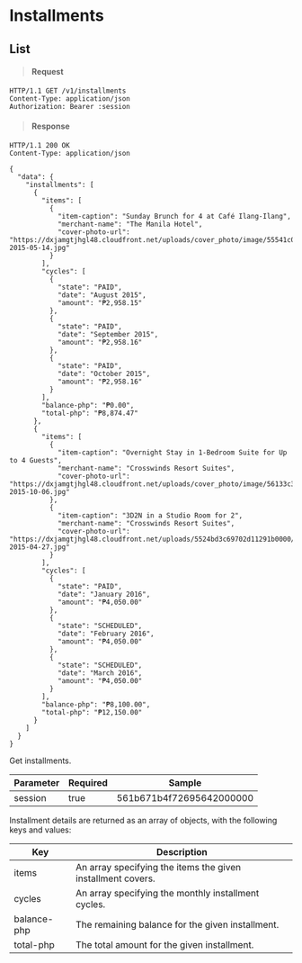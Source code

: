 # Installments

## List

> #### Request

```shell
HTTP/1.1 GET /v1/installments
Content-Type: application/json
Authorization: Bearer :session
```

> #### Response

```shell
HTTP/1.1 200 OK
Content-Type: application/json

{
  "data": {
    "installments": [
      {
        "items": [
          {
            "item-caption": "Sunday Brunch for 4 at Café Ilang-Ilang",
            "merchant-name": "The Manila Hotel",
            "cover-photo-url": "https://dxjamgtjhgl48.cloudfront.net/uploads/cover_photo/image/55541c0369702d6efe010000/cover-2015-05-14.jpg"
          }
        ],
        "cycles": [
          {
            "state": "PAID",
            "date": "August 2015",
            "amount": "₱2,958.15"
          },
          {
            "state": "PAID",
            "date": "September 2015",
            "amount": "₱2,958.16"
          },
          {
            "state": "PAID",
            "date": "October 2015",
            "amount": "₱2,958.16"
          }
        ],
        "balance-php": "₱0.00",
        "total-php": "₱8,874.47"
      },
      {
        "items": [
          {
            "item-caption": "Overnight Stay in 1-Bedroom Suite for Up to 4 Guests",
            "merchant-name": "Crosswinds Resort Suites",
            "cover-photo-url": "https://dxjamgtjhgl48.cloudfront.net/uploads/cover_photo/image/56133c3669702d31b0370000/cover-2015-10-06.jpg"
          },
          {
            "item-caption": "3D2N in a Studio Room for 2",
            "merchant-name": "Crosswinds Resort Suites",
            "cover-photo-url": "https://dxjamgtjhgl48.cloudfront.net/uploads/5524bd3c69702d11291b0000/tb_merchant_tile_photos/553481ff69702d45f8080000/merchant-2015-04-27.jpg"
          }
        ],
        "cycles": [
          {
            "state": "PAID",
            "date": "January 2016",
            "amount": "₱4,050.00"
          },
          {
            "state": "SCHEDULED",
            "date": "February 2016",
            "amount": "₱4,050.00"
          },
          {
            "state": "SCHEDULED",
            "date": "March 2016",
            "amount": "₱4,050.00"
          }
        ],
        "balance-php": "₱8,100.00",
        "total-php": "₱12,150.00"
      }
    ]
  }
}
```

Get installments.

Parameter | Required | Sample
--- | --- | ---
session | true | 561b671b4f72695642000000

Installment details are returned as an array of objects, with the following keys and values:

Key | Description
--- | ---
items | An array specifying the items the given installment covers.
cycles | An array specifying the monthly installment cycles.
balance-php | The remaining balance for the given installment.
total-php | The total amount for the given installment.

